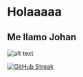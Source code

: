 # Holaaaaa
## Me llamo Johan
![alt text](https://media.giphy.com/media/jRtZJvoWxWVJ7uF1cx/giphy.gif)






























[![GitHub Streak](http://github-readme-streak-stats.herokuapp.com?user=JohanP98&theme=dark&hide_border=true&border_radius=5.1)](https://git.io/streak-stats)
